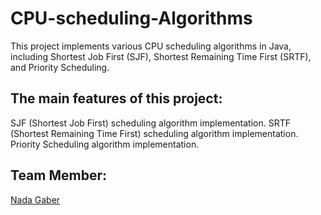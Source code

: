 # CPU-scheduling-Algorithms
This project implements various CPU scheduling algorithms in Java, including Shortest Job First (SJF), Shortest Remaining Time First (SRTF), and Priority Scheduling.
## The main features of this project:
SJF (Shortest Job First) scheduling algorithm implementation.
SRTF (Shortest Remaining Time First) scheduling algorithm implementation.
Priority Scheduling algorithm implementation.
## Team Member:
[Nada Gaber](https://github.com/nadagaber)
